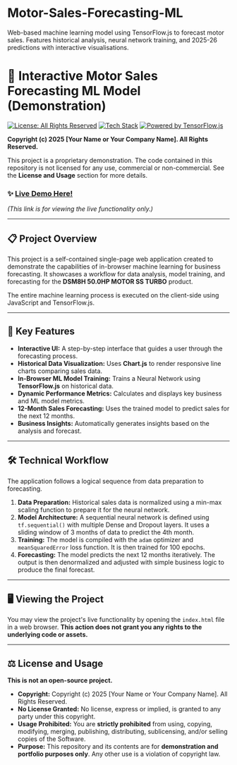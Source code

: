 # Motor-Sales-Forecasting-ML
Web-based machine learning model using TensorFlow.js to forecast motor sales. Features historical analysis, neural network training, and 2025-26 predictions with interactive visualisations.

# 🚀 Interactive Motor Sales Forecasting ML Model (Demonstration)

[![License: All Rights Reserved](https://img.shields.io/badge/License-All%20Rights%20Reserved-red.svg)](https://en.wikipedia.org/wiki/All_rights_reserved)
[![Tech Stack](https://img.shields.io/badge/tech-HTML%2C%20CSS%2C%20JS-blue.svg)]()
[![Powered by TensorFlow.js](https://img.shields.io/badge/Powered%20By-TensorFlow.js-orange)]()

**Copyright (c) 2025 [Your Name or Your Company Name]. All Rights Reserved.**

This project is a proprietary demonstration. The code contained in this repository is not licensed for any use, commercial or non-commercial. See the **License and Usage** section for more details.

### ✨ [Live Demo Here!](https://YOUR_GITHUB_USERNAME.github.io/YOUR_REPOSITORY_NAME/)
*(This link is for viewing the live functionality only.)*

---

## 📋 Project Overview

This project is a self-contained single-page web application created to demonstrate the capabilities of in-browser machine learning for business forecasting. It showcases a workflow for data analysis, model training, and forecasting for the **DSM8H 50.0HP MOTOR SS TURBO** product.

The entire machine learning process is executed on the client-side using JavaScript and TensorFlow.js.

---

## 🌟 Key Features

* **Interactive UI:** A step-by-step interface that guides a user through the forecasting process.
* **Historical Data Visualization:** Uses **Chart.js** to render responsive line charts comparing sales data.
* **In-Browser ML Model Training:** Trains a Neural Network using **TensorFlow.js** on historical data.
* **Dynamic Performance Metrics:** Calculates and displays key business and ML model metrics.
* **12-Month Sales Forecasting:** Uses the trained model to predict sales for the next 12 months.
* **Business Insights:** Automatically generates insights based on the analysis and forecast.

---

## 🛠️ Technical Workflow

The application follows a logical sequence from data preparation to forecasting.

1.  **Data Preparation:** Historical sales data is normalized using a min-max scaling function to prepare it for the neural network.
2.  **Model Architecture:** A sequential neural network is defined using `tf.sequential()` with multiple Dense and Dropout layers. It uses a sliding window of 3 months of data to predict the 4th month.
3.  **Training:** The model is compiled with the `adam` optimizer and `meanSquaredError` loss function. It is then trained for 100 epochs.
4.  **Forecasting:** The model predicts the next 12 months iteratively. The output is then denormalized and adjusted with simple business logic to produce the final forecast.

---

## 🖥️ Viewing the Project

You may view the project's live functionality by opening the `index.html` file in a web browser. **This action does not grant you any rights to the underlying code or assets.**

---

## ⚖️ License and Usage

**This is not an open-source project.**

* **Copyright:** Copyright (c) 2025 [Your Name or Your Company Name]. All Rights Reserved.
* **No License Granted:** No license, express or implied, is granted to any party under this copyright.
* **Usage Prohibited:** You are **strictly prohibited** from using, copying, modifying, merging, publishing, distributing, sublicensing, and/or selling copies of the Software.
* **Purpose:** This repository and its contents are for **demonstration and portfolio purposes only**. Any other use is a violation of copyright law.
